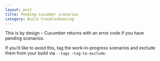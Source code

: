 ```yaml
---
layout: post
title: Pending Cucumber scenarios
category: Build troubleshooting
---
```


This is by design – Cucumber returns with an error code if you have pending scenarios.

If you’d like to avoid this, tag the work-in-progress scenarios and exclude them from your build via `--tags ~tag-to-exclude`.
